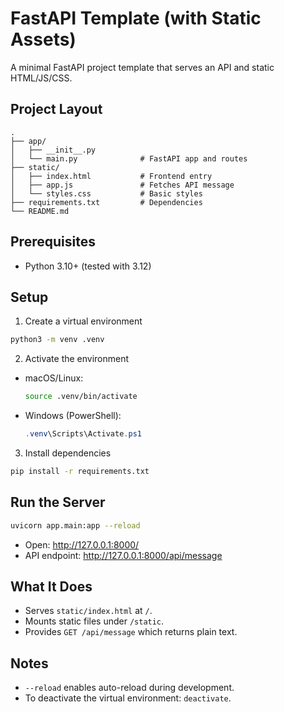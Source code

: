 # FastAPI Template (with Static Assets)

A minimal FastAPI project template that serves an API and static HTML/JS/CSS.

## Project Layout

```
.
├── app/
│   ├── __init__.py
│   └── main.py              # FastAPI app and routes
├── static/
│   ├── index.html           # Frontend entry
│   ├── app.js               # Fetches API message
│   └── styles.css           # Basic styles
├── requirements.txt         # Dependencies
└── README.md
```

## Prerequisites

- Python 3.10+ (tested with 3.12)

## Setup

1) Create a virtual environment

```bash
python3 -m venv .venv
```

2) Activate the environment

- macOS/Linux:
  ```bash
  source .venv/bin/activate
  ```
- Windows (PowerShell):
  ```powershell
  .venv\Scripts\Activate.ps1
  ```

3) Install dependencies

```bash
pip install -r requirements.txt
```

## Run the Server

```bash
uvicorn app.main:app --reload
```

- Open: http://127.0.0.1:8000/
- API endpoint: http://127.0.0.1:8000/api/message

## What It Does

- Serves `static/index.html` at `/`.
- Mounts static files under `/static`.
- Provides `GET /api/message` which returns plain text.

## Notes

- `--reload` enables auto-reload during development.
- To deactivate the virtual environment: `deactivate`.
